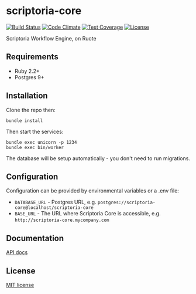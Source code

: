 # scriptoria-core

[![Build Status](https://travis-ci.org/ifad/scriptoria-core.svg?branch=master)](https://travis-ci.org/ifad/scriptoria-core) [![Code Climate](https://codeclimate.com/github/ifad/scriptoria-core/badges/gpa.svg)](https://codeclimate.com/github/ifad/scriptoria-core) [![Test Coverage](https://codeclimate.com/github/ifad/scriptoria-core/badges/coverage.svg)](https://codeclimate.com/github/ifad/scriptoria-core/coverage) [![License](https://img.shields.io/badge/license-MIT-blue.svg)](https://github.com/ifad/scriptoria-core/blob/master/LICENSE)

Scriptoria Workflow Engine, on Ruote

## Requirements

  * Ruby 2.2+
  * Postgres 9+
  
## Installation

Clone the repo then:

    bundle install
    
Then start the services:

    bundle exec unicorn -p 1234
    bundle exec bin/worker
    
The database will be setup automatically - you don't need to run migrations.
    
## Configuration

Configuration can be provided by environmental variables or a .env file:

  * `DATABASE_URL` - Postgres URL, e.g. `postgres://scriptoria-core@localhost/scriptoria-core`
  * `BASE_URL` - The URL where Scriptoria Core is accessible, e.g. `http://scriptoria-core.mycompany.com`
    
## Documentation

[API docs](API_v1.md)

## License

[MIT license](LICENSE)
